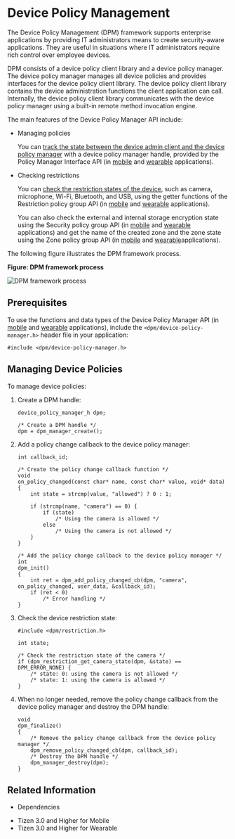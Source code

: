 # Device Policy Management


The Device Policy Management (DPM) framework supports enterprise applications by providing IT administrators means to create security-aware applications. They are useful in situations where IT administrators require rich control over employee devices.

DPM consists of a device policy client library and a device policy manager. The device policy manager manages all device policies and provides interfaces for the device policy client library. The device policy client library contains the device administration functions the client application can call. Internally, the device policy client library communicates with the device policy manager using a built-in remote method invocation engine.

The main features of the Device Policy Manager API include:

- Managing policies

  You can [track the state between the device admin client and the device policy manager](#client_application) with a device policy manager handle, provided by the Policy Manager Interface API (in [mobile](../../../../org.tizen.native.mobile.apireference/group__CAPI__DPM__MANAGER__MODULE.html) and [wearable](../../../../org.tizen.native.wearable.apireference/group__CAPI__DPM__MANAGER__MODULE.html) applications).


- Checking restrictions

  You can [check the restriction states of the device](#client_application), such as camera, microphone, Wi-Fi, Bluetooth, and USB, using the getter functions of the Restriction policy group API (in [mobile](../../../../org.tizen.native.mobile.apireference/group__CAPI__DPM__RESTRICTION__POLICY__MODULE.html) and [wearable](../../../../org.tizen.native.wearable.apireference/group__CAPI__DPM__RESTRICTION__POLICY__MODULE.html) applications).

  You can also check the external and internal storage encryption state using the Security policy group API (in [mobile](../../../../org.tizen.native.mobile.apireference/group__CAPI__DPM__SECURITY__POLICY__MODULE.html) and [wearable](../../../../org.tizen.native.wearable.apireference/group__CAPI__DPM__SECURITY__POLICY__MODULE.html) applications) and get the name of the created zone and the zone state using the Zone policy group API (in [mobile](../../../../org.tizen.native.mobile.apireference/group__CAPI__DPM__ZONE__POLICY__MODULE.html) and [wearable](../../../../org.tizen.native.wearable.apireference/group__CAPI__DPM__ZONE__POLICY__MODULE.html)applications).

The following figure illustrates the DPM framework process.

**Figure: DPM framework process**

![DPM framework process](./media/dpm-framework.png)

## Prerequisites

To use the functions and data types of the Device Policy Manager API (in [mobile](../../../../org.tizen.native.mobile.apireference/group__CAPI__SECURITY__DPM__MODULE.html) and [wearable](../../../../org.tizen.native.wearable.apireference/group__CAPI__SECURITY__DPM__MODULE.html) applications), include the `<dpm/device-policy-manager.h>` header file in your application:

```
#include <dpm/device-policy-manager.h>
```

<a name="client_application"></a>
## Managing Device Policies

To manage device policies:

1. Create a DPM handle:

   ```
   device_policy_manager_h dpm;

   /* Create a DPM handle */
   dpm = dpm_manager_create();
   ```

2. Add a policy change callback to the device policy manager:

   ```
   int callback_id;

   /* Create the policy change callback function */
   void
   on_policy_changed(const char* name, const char* value, void* data)
   {
       int state = strcmp(value, "allowed") ? 0 : 1;

       if (strcmp(name, "camera") == 0) {
           if (state)
               /* Using the camera is allowed */
           else
               /* Using the camera is not allowed */
       }
   }

   /* Add the policy change callback to the device policy manager */
   int
   dpm_init()
   {
       int ret = dpm_add_policy_changed_cb(dpm, "camera", on_policy_changed, user_data, &callback_id);
       if (ret < 0)
           /* Error handling */
   }
   ```

3. Check the device restriction state:

   ```
   #include <dpm/restriction.h>

   int state;

   /* Check the restriction state of the camera */
   if (dpm_restriction_get_camera_state(dpm, &state) == DPM_ERROR_NONE) {
       /* state: 0: using the camera is not allowed */
       /* state: 1: using the camera is allowed */
   }
   ```

4. When no longer needed, remove the policy change callback from the device policy manager and destroy the DPM handle:

   ```
   void
   dpm_finalize()
   {
       /* Remove the policy change callback from the device policy manager */
       dpm_remove_policy_changed_cb(dpm, callback_id);
       /* Destroy the DPM handle */
       dpm_manager_destroy(dpm);
   }
   ```

## Related Information
* Dependencies
 - Tizen 3.0 and Higher for Mobile
 - Tizen 3.0 and Higher for Wearable
